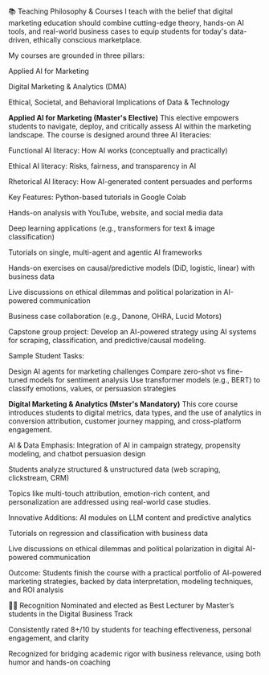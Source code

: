 📚 Teaching Philosophy & Courses
I teach with the belief that digital marketing education should combine cutting-edge theory, hands-on AI tools, and real-world business cases to equip students for today's data-driven, ethically conscious marketplace.

My courses are grounded in three pillars:

Applied AI for Marketing 

Digital Marketing & Analytics (DMA) 

Ethical, Societal, and Behavioral Implications of Data & Technology


**Applied AI for Marketing (Master's Elective)**
This elective empowers students to navigate, deploy, and critically assess AI within the marketing landscape. The course is designed around three AI literacies:

Functional AI literacy: How AI works (conceptually and practically)

Ethical AI literacy: Risks, fairness, and transparency in AI

Rhetorical AI literacy: How AI-generated content persuades and performs

Key Features:
Python-based tutorials in Google Colab

Hands-on analysis with YouTube, website, and social media data

Deep learning applications (e.g., transformers for text & image classification)

Tutorials on single, multi-agent and agentic AI frameworks 

Hands-on exercises on causal/predictive models (DiD, logistic, linear) with business data

Live discussions on ethical dilemmas and political polarization in  AI-powered communication

Business case collaboration (e.g., Danone, OHRA, Lucid Motors)

Capstone group project: Develop an AI-powered strategy using AI systems for scraping, classification, and predictive/causal modeling.

Sample Student Tasks:

Design AI agents for marketing challenges
Compare zero-shot vs fine-tuned models for sentiment analysis
Use transformer models (e.g., BERT) to classify emotions, values, or persuasion strategies


**Digital Marketing & Analytics (Mster's Mandatory)**
This core course introduces students to digital metrics, data types, and the use of analytics in conversion attribution, customer journey mapping, and cross-platform engagement.

AI & Data Emphasis:
Integration of AI in campaign strategy, propensity modeling, and chatbot persuasion design

Students analyze structured & unstructured data (web scraping, clickstream, CRM)

Topics like multi-touch attribution, emotion-rich content, and personalization are addressed using real-world case studies.

Innovative Additions:
AI modules on LLM content and predictive analytics

Tutorials on regression and classification with business data

Live discussions on ethical dilemmas and political polarization in digital AI-powered communication

Outcome:
Students finish the course with a practical portfolio of AI-powered marketing strategies, backed by data interpretation, modeling techniques, and ROI analysis


🧑‍🏫 Recognition
Nominated and elected as Best Lecturer by Master’s students in the Digital Business Track

Consistently rated 8+/10 by students for teaching effectiveness, personal engagement, and clarity

Recognized for bridging academic rigor with business relevance, using both humor and hands-on coaching
